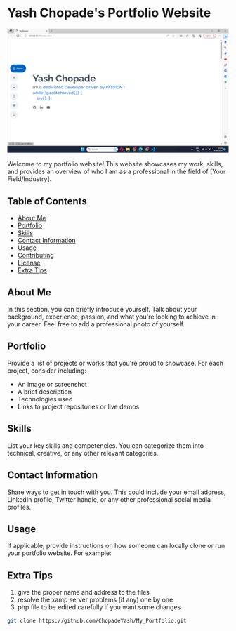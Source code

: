 # Yash Chopade's Portfolio Website

![Website Screenshot](screenshot\1.Home.png)

Welcome to my portfolio website! This website showcases my work, skills, and provides an overview of who I am as a professional in the field of [Your Field/Industry].

## Table of Contents
- [About Me](#about-me)
- [Portfolio](#portfolio)
- [Skills](#skills)
- [Contact Information](#contact-information)
- [Usage](#usage)
- [Contributing](#contributing)
- [License](#license)
- [Extra Tips](#Extra_Tips)

## About Me
In this section, you can briefly introduce yourself. Talk about your background, experience, passion, and what you're looking to achieve in your career. Feel free to add a professional photo of yourself.

## Portfolio
Provide a list of projects or works that you're proud to showcase. For each project, consider including:
- An image or screenshot
- A brief description
- Technologies used
- Links to project repositories or live demos

## Skills
List your key skills and competencies. You can categorize them into technical, creative, or any other relevant categories.

## Contact Information
Share ways to get in touch with you. This could include your email address, LinkedIn profile, Twitter handle, or any other professional social media profiles.

## Usage
If applicable, provide instructions on how someone can locally clone or run your portfolio website. For example:

## Extra Tips
1. give the proper name and address to the files
2. resolve the xamp server problems (if any) one by one
3. php file to be edited carefully if you want some changes


```bash
git clone https://github.com/ChopadeYash/My_Portfolio.git
